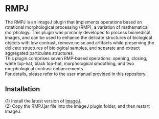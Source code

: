 # RMPJ

The RMPJ is an ImageJ plugin that implements operations based on rotational morphological processing (RMP), a variation of mathematical morphology. This plugin was primarily developed to process biomedical images, and can be used to enhance the delicate structures of biological objects with low contrast, remove noise and artifacts while preserving the delicate structures of biological samples, and separate and extract aggregated particulate structures.  
This plugin comprises seven RMP-based operations: opening, closing, white top-hat, black top-hat, morphological smoothing, and two morphological contrast enhancements.  
For details, please refer to the user manual provided in this repository.

## Installation  
(1) Install the latest version of [ImageJ](https://imagej.net/ij/download.html).  
(2) Copy the RMPJ.jar file into the ImageJ plugin folder, and then restart ImageJ.
